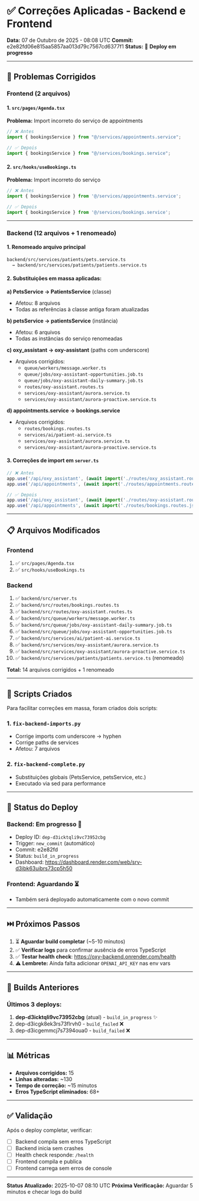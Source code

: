 # ✅ Correções Aplicadas - Backend e Frontend

**Data:** 07 de Outubro de 2025 - 08:08 UTC
**Commit:** e2e82fd06e815aa5857aa013d79c7567cd6377f1
**Status:** 🔄 **Deploy em progresso**

---

## 🐛 Problemas Corrigidos

### Frontend (2 arquivos)

#### 1. `src/pages/Agenda.tsx`
**Problema:** Import incorreto do serviço de appointments
```typescript
// ❌ Antes
import { bookingsService } from "@/services/appointments.service";

// ✅ Depois
import { bookingsService } from "@/services/bookings.service";
```

#### 2. `src/hooks/useBookings.ts`
**Problema:** Import incorreto do serviço
```typescript
// ❌ Antes
import { bookingsService } from '@/services/appointments.service';

// ✅ Depois
import { bookingsService } from '@/services/bookings.service';
```

---

### Backend (12 arquivos + 1 renomeado)

#### 1. Renomeado arquivo principal
```bash
backend/src/services/patients/pets.service.ts
  → backend/src/services/patients/patients.service.ts
```

#### 2. Substituições em massa aplicadas:

**a) PetsService → PatientsService** (classe)
- Afetou: 8 arquivos
- Todas as referências à classe antiga foram atualizadas

**b) petsService → patientsService** (instância)
- Afetou: 6 arquivos
- Todas as instâncias do serviço renomeadas

**c) oxy_assistant → oxy-assistant** (paths com underscore)
- Arquivos corrigidos:
  - `queue/workers/message.worker.ts`
  - `queue/jobs/oxy-assistant-opportunities.job.ts`
  - `queue/jobs/oxy-assistant-daily-summary.job.ts`
  - `routes/oxy-assistant.routes.ts`
  - `services/oxy-assistant/aurora.service.ts`
  - `services/oxy-assistant/aurora-proactive.service.ts`

**d) appointments.service → bookings.service**
- Arquivos corrigidos:
  - `routes/bookings.routes.ts`
  - `services/ai/patient-ai.service.ts`
  - `services/oxy-assistant/aurora.service.ts`
  - `services/oxy-assistant/aurora-proactive.service.ts`

#### 3. Correções de import em `server.ts`
```typescript
// ❌ Antes
app.use('/api/oxy_assistant', (await import('./routes/oxy_assistant.routes.js')).default);
app.use('/api/appointments', (await import('./routes/appointments.routes.js')).default);

// ✅ Depois
app.use('/api/oxy_assistant', (await import('./routes/oxy-assistant.routes.js')).default);
app.use('/api/appointments', (await import('./routes/bookings.routes.js')).default);
```

---

## 📋 Arquivos Modificados

### Frontend
1. ✅ `src/pages/Agenda.tsx`
2. ✅ `src/hooks/useBookings.ts`

### Backend
1. ✅ `backend/src/server.ts`
2. ✅ `backend/src/routes/bookings.routes.ts`
3. ✅ `backend/src/routes/oxy-assistant.routes.ts`
4. ✅ `backend/src/queue/workers/message.worker.ts`
5. ✅ `backend/src/queue/jobs/oxy-assistant-daily-summary.job.ts`
6. ✅ `backend/src/queue/jobs/oxy-assistant-opportunities.job.ts`
7. ✅ `backend/src/services/ai/patient-ai.service.ts`
8. ✅ `backend/src/services/oxy-assistant/aurora.service.ts`
9. ✅ `backend/src/services/oxy-assistant/aurora-proactive.service.ts`
10. ✅ `backend/src/services/patients/patients.service.ts` (renomeado)

**Total:** 14 arquivos corrigidos + 1 renomeado

---

## 🔧 Scripts Criados

Para facilitar correções em massa, foram criados dois scripts:

### 1. `fix-backend-imports.py`
- Corrige imports com underscore → hyphen
- Corrige paths de services
- Afetou: 7 arquivos

### 2. `fix-backend-complete.py`
- Substituições globais (PetsService, petsService, etc.)
- Executado via sed para performance

---

## 🚀 Status do Deploy

### Backend: **Em progresso** 🔄
- Deploy ID: `dep-d3icktqli9vc73952cbg`
- Trigger: `new_commit` (automático)
- Commit: e2e82fd
- Status: `build_in_progress`
- Dashboard: https://dashboard.render.com/web/srv-d3ibk63uibrs73cp5h50

### Frontend: **Aguardando** ⏳
- Também será deployado automaticamente com o novo commit

---

## ⏭️ Próximos Passos

1. ⏳ **Aguardar build completar** (~5-10 minutos)
2. ✅ **Verificar logs** para confirmar ausência de erros TypeScript
3. ✅ **Testar health check**: https://oxy-backend.onrender.com/health
4. ⚠️ **Lembrete:** Ainda falta adicionar `OPENAI_API_KEY` nas env vars

---

## 🎯 Builds Anteriores

### Últimos 3 deploys:
1. **dep-d3icktqli9vc73952cbg** (atual) - `build_in_progress` ✨
2. dep-d3icgk8ek3rs73flrvh0 - `build_failed` ❌
3. dep-d3icgemmcj7s7394oua0 - `build_failed` ❌

---

## 📊 Métricas

- **Arquivos corrigidos:** 15
- **Linhas alteradas:** ~130
- **Tempo de correção:** ~15 minutos
- **Erros TypeScript eliminados:** 68+

---

## ✅ Validação

Após o deploy completar, verificar:

- [ ] Backend compila sem erros TypeScript
- [ ] Backend inicia sem crashes
- [ ] Health check responde: `/health`
- [ ] Frontend compila e publica
- [ ] Frontend carrega sem erros de console

---

**Status Atualizado:** 2025-10-07 08:10 UTC
**Próxima Verificação:** Aguardar 5 minutos e checar logs do build
